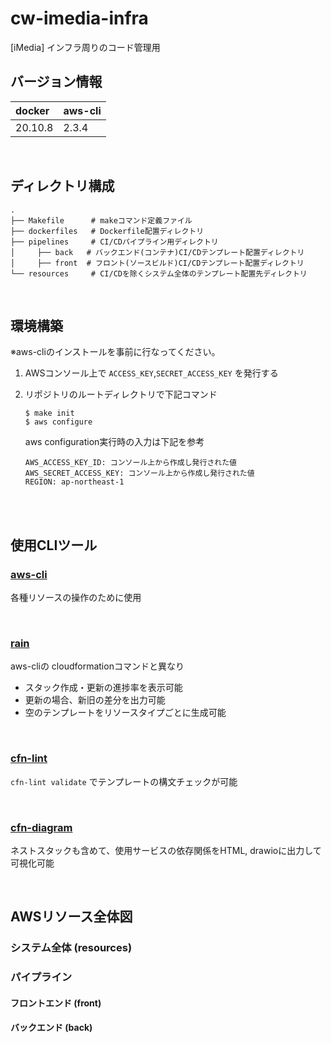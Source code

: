 # cw-imedia-infra
[iMedia] インフラ周りのコード管理用

## バージョン情報

| docker  | aws-cli | 
|:--------|:--------|
| 20.10.8 | 2.3.4   |

<br>

## ディレクトリ構成

```shell
.
├── Makefile      # makeコマンド定義ファイル
├── dockerfiles   # Dockerfile配置ディレクトリ
├── pipelines     # CI/CDパイプライン用ディレクトリ
│     ├── back   # バックエンド(コンテナ)CI/CDテンプレート配置ディレクトリ
│     ├── front  # フロント(ソースビルド)CI/CDテンプレート配置ディレクトリ
└── resources     # CI/CDを除くシステム全体のテンプレート配置先ディレクトリ
```

<br>


## 環境構築
※aws-cliのインストールを事前に行なってください。

1. AWSコンソール上で `ACCESS_KEY`,`SECRET_ACCESS_KEY` を発行する
2. リポジトリのルートディレクトリで下記コマンド

    ```shell
    $ make init
    $ aws configure
    ```

    aws configuration実行時の入力は下記を参考

    ```
    AWS_ACCESS_KEY_ID: コンソール上から作成し発行された値
    AWS_SECRET_ACCESS_KEY: コンソール上から作成し発行された値
    REGION: ap-northeast-1
    ```

<br>
<br>

## 使用CLIツール

### [aws-cli](https://github.com/aws/aws-cli)
各種リソースの操作のために使用  

<br>

### [rain](https://github.com/aws-cloudformation/rain)
aws-cliの cloudformationコマンドと異なり  

- スタック作成・更新の進捗率を表示可能
- 更新の場合、新旧の差分を出力可能
- 空のテンプレートをリソースタイプごとに生成可能

<br>

### [cfn-lint](https://github.com/aws-cloudformation/cfn-lint)
`cfn-lint validate` でテンプレートの構文チェックが可能  

<br>


### [cfn-diagram](https://github.com/mhlabs/cfn-diagram)
ネストスタックも含めて、使用サービスの依存関係をHTML, drawioに出力して可視化可能

<br>


## AWSリソース全体図
### システム全体 (resources)

### パイプライン
#### フロントエンド (front)

#### バックエンド (back)

